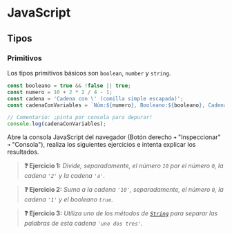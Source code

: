 # JavaScript
## Tipos

### Primitivos

Los tipos primitivos básicos son `boolean`, `number` y `string`.

```js
const booleano = true && !false || true;
const numero = 10 + 2 * 2 / 4 - 1;
const cadena = 'Cadena con \' (comilla simple escapada)';
const cadenaConVariables = `Núm:${numero}, Booleano:${booleano}, Cadena:'${cadena}'`;

// Comentario: ¡pinta por consola para depurar!
console.log(cadenaConVariables);
```

Abre la consola JavaScript del navegador (Botón derecho `➜` "Inspeccionar" `➜` "Consola"), realiza los siguientes ejercicios e intenta explicar los resultados.

> **❓ Ejercicio 1:** _Divide, separadamente, el número `10` por el número `0`, la cadena `'2'` y la cadena `'a'`._

> **❓ Ejercicio 2:** _Suma a la cadena `'10'`, separadamente, el número `0`, la cadena `'1'` y el booleano `true`._

> **❓ Ejercicio 3:** _Utiliza uno de los métodos de [`String`](https://developer.mozilla.org/en-US/docs/Web/JavaScript/Reference/Global_Objects/String#instance_methods) para separar las palabras de esta cadena `'uno dos tres'`._
